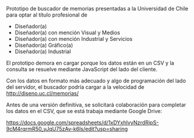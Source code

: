 Prototipo de buscador de memorias presentadas a la Universidad de Chile para optar al título profesional de

- Diseñador(a)
- Diseñador(a) con mención Visual y Medios
- Diseñador(a) con mención Industrial y Servicios
- Diseñador(a) Gráfico(a)
- Diseñador(a) Industrial

El prototipo demora en cargar porque los datos están en un CSV y la consulta se resuelve mediante JavaScript del lado del cliente. 

Con los datos en formato más adecuado y algo de programación del lado del servidor, el buscador podría cargar a la velocidad de http://diseno.uc.cl/memorias/

Antes de una versión definitiva, se solicitará colaboración para completar los datos en el CSV, que se está trabaja mediante Google Drive: 

https://docs.google.com/spreadsheets/d/1xDYxhlvyNzrdRipS-9cM4rqrmR50_yJqU75zAv-k6ls/edit?usp=sharing

